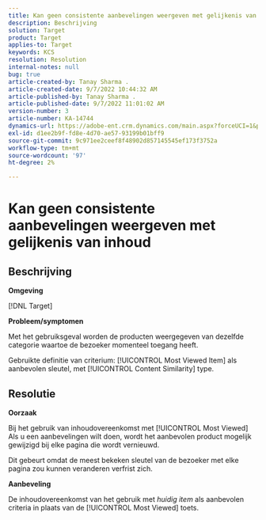 ```yaml
---
title: Kan geen consistente aanbevelingen weergeven met gelijkenis van inhoud
description: Beschrijving
solution: Target
product: Target
applies-to: Target
keywords: KCS
resolution: Resolution
internal-notes: null
bug: true
article-created-by: Tanay Sharma .
article-created-date: 9/7/2022 10:44:32 AM
article-published-by: Tanay Sharma .
article-published-date: 9/7/2022 11:01:02 AM
version-number: 3
article-number: KA-14744
dynamics-url: https://adobe-ent.crm.dynamics.com/main.aspx?forceUCI=1&pagetype=entityrecord&etn=knowledgearticle&id=d1bc1008-9a2e-ed11-9db1-002248086735
exl-id: d1ee2b9f-fd8e-4d70-ae57-93199b01bff9
source-git-commit: 9c971ee2ceef8f48902d857145545ef173f3752a
workflow-type: tm+mt
source-wordcount: '97'
ht-degree: 2%

---
```


# Kan geen consistente aanbevelingen weergeven met gelijkenis van inhoud

## Beschrijving


<b>Omgeving</b>

[!DNL Target]



<b>Probleem/symptomen</b>

Met het gebruiksgeval worden de producten weergegeven van dezelfde categorie waartoe de bezoeker momenteel toegang heeft.

Gebruikte definitie van criterium: [!UICONTROL Most Viewed Item] als aanbevolen sleutel, met [!UICONTROL Content Similarity] type.


## Resolutie


<b>Oorzaak</b>

Bij het gebruik van inhoudovereenkomst met [!UICONTROL Most Viewed] Als u een aanbevelingen wilt doen, wordt het aanbevolen product mogelijk gewijzigd bij elke pagina die wordt vernieuwd.

Dit gebeurt omdat de meest bekeken sleutel van de bezoeker met elke pagina zou kunnen veranderen verfrist zich.



<b>Aanbeveling</b>

De inhoudovereenkomst van het gebruik met *huidig item* als aanbevolen criteria in plaats van de [!UICONTROL Most Viewed] toets.
